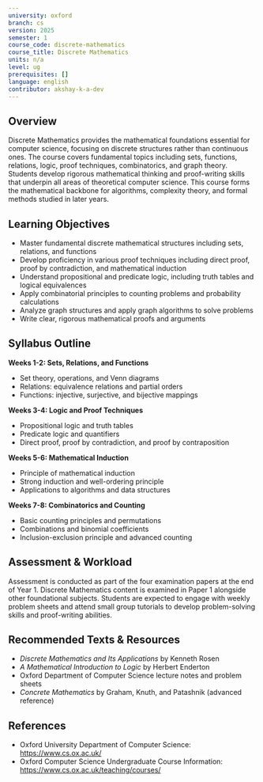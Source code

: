 ```yaml
---
university: oxford
branch: cs
version: 2025
semester: 1
course_code: discrete-mathematics
course_title: Discrete Mathematics
units: n/a
level: ug
prerequisites: []
language: english
contributor: akshay-k-a-dev
---
```


## Overview

Discrete Mathematics provides the mathematical foundations essential for computer science, focusing on discrete structures rather than continuous ones. The course covers fundamental topics including sets, functions, relations, logic, proof techniques, combinatorics, and graph theory. Students develop rigorous mathematical thinking and proof-writing skills that underpin all areas of theoretical computer science. This course forms the mathematical backbone for algorithms, complexity theory, and formal methods studied in later years.

## Learning Objectives

- Master fundamental discrete mathematical structures including sets, relations, and functions
- Develop proficiency in various proof techniques including direct proof, proof by contradiction, and mathematical induction
- Understand propositional and predicate logic, including truth tables and logical equivalences
- Apply combinatorial principles to counting problems and probability calculations
- Analyze graph structures and apply graph algorithms to solve problems
- Write clear, rigorous mathematical proofs and arguments

## Syllabus Outline

**Weeks 1-2: Sets, Relations, and Functions**
- Set theory, operations, and Venn diagrams
- Relations: equivalence relations and partial orders
- Functions: injective, surjective, and bijective mappings

**Weeks 3-4: Logic and Proof Techniques**
- Propositional logic and truth tables
- Predicate logic and quantifiers
- Direct proof, proof by contradiction, and proof by contraposition

**Weeks 5-6: Mathematical Induction**
- Principle of mathematical induction
- Strong induction and well-ordering principle
- Applications to algorithms and data structures

**Weeks 7-8: Combinatorics and Counting**
- Basic counting principles and permutations
- Combinations and binomial coefficients
- Inclusion-exclusion principle and advanced counting

## Assessment & Workload

Assessment is conducted as part of the four examination papers at the end of Year 1. Discrete Mathematics content is examined in Paper 1 alongside other foundational subjects. Students are expected to engage with weekly problem sheets and attend small group tutorials to develop problem-solving skills and proof-writing abilities.

## Recommended Texts & Resources

- *Discrete Mathematics and Its Applications* by Kenneth Rosen
- *A Mathematical Introduction to Logic* by Herbert Enderton
- Oxford Department of Computer Science lecture notes and problem sheets
- *Concrete Mathematics* by Graham, Knuth, and Patashnik (advanced reference)

## References

- Oxford University Department of Computer Science: https://www.cs.ox.ac.uk/
- Oxford Computer Science Undergraduate Course Information: https://www.cs.ox.ac.uk/teaching/courses/
